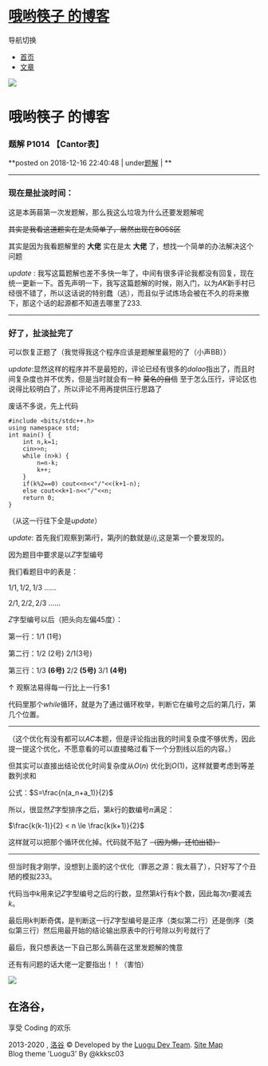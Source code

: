 #  [哦哟筷子 的博客](.)

导航切换

  * [首页](.)
  * [文章](.)

![](https://cdn.luogu.com.cn/upload/usericon/121369.png)

# 哦哟筷子 的博客

###  题解 P1014 【Cantor表】

**posted on 2018-12-16 22:40:48 | under[题解](.#type=题解) | **

* * *

### 现在是扯淡时间：

这是本蒟蒻第一次发题解，那么我这么垃圾为什么还要发题解呢

~~其实是我看这道题实在是太简单了，居然出现在BOSS区~~

其实是因为我看题解里的 **大佬** 实在是太 **大佬** 了，想找一个简单的办法解决这个问题

$update$ :
我写这篇题解也差不多快一年了，中间有很多评论我都没有回复，现在统一更新一下。首先声明一下，我写这篇题解的时候，刚入门，以为$AK$新手村已经很不错了，所以这话说的特别蠢（逃），而且似乎试炼场会被在不久的将来撤下，那这个话的起源都不知道去哪里了$233$.

* * *

### 好了，扯淡扯完了

可以恢复正题了（我觉得我这个程序应该是题解里最短的了（小声BB））

$update$:显然这样的程序并不是最短的，评论已经有很多的$dalao$指出了，而且时间复杂度也并不优秀，但是当时就会有一种 ~~莫名的自信~~
至于怎么压行，评论区也说得比较明白了，所以评论不用再提供压行思路了

废话不多说，先上代码

    
    
    #include <bits/stdc++.h>
    using namespace std; 
    int main() {
        int n,k=1;
        cin>>n;
        while (n>k) {
            n=n-k;
            k++;
        }
        if(k%2==0) cout<<n<<"/"<<(k+1-n);
        else cout<<k+1-n<<"/"<<n;
        return 0;
    } 

（从这一行往下全是$update$）

$update$: 首先我们观察到第$i$行，第$j$列的数就是$i/j$,这是第一个要发现的。

因为题目中要求是以$Z$字型编号

我们看题目中的表是：

$1/1,1/2,1/3$ ……

$2/1,2/2,2/3$ ……

$Z$字型编号以后（把头向左偏45度）：

第一行：$1/1$ ($1$号)

第二行：$1/2$ ($2$号) $2/1$($3$号)

第三行：$1/3$ **($6$号)** $2/2$ **($5$号)** $3/1$ **($4$号)**

$\uparrow$ 观察法易得每一行比上一行多1

代码里那个$while$循环，就是为了通过循环枚举，判断它在编号之后的第几行，第几个位置。

* * *

（这个优化有没有都可以$AC$本题，但是评论指出我的时间复杂度不够优秀，因此提一提这个优化，不愿意看的可以直接略过看下一个分割线以后的内容。）

但其实可以直接出结论优化时间复杂度从$O(n)$ 优化到$O(1)$，这样就要考虑到等差数列求和

公式：$S=\frac{n(a_n+a_1)}{2}$

所以，很显然$Z$字型排序之后，第$k$行的数编号$n$满足：

$\frac{k(k-1)}{2} < n \le \frac{k(k+1)}{2}$

这样就可以把那个循环优化掉。代码就不贴了 ~~（因为懒，还怕出错）~~

* * *

但当时我才刚学，没想到上面的这个优化（罪恶之源：我太蒻了），只好写了个丑陋的模拟233。

代码当中$k$用来记$Z$字型编号之后的行数，显然第$k$行有$k$个数，因此每次$n$要减去$k$。

最后用$k$判断奇偶，是判断这一行$Z$字型编号是正序（类似第二行）还是倒序（类似第三行）然后用最开始的结论输出原表中的行号除以列号就行了

最后，我只想表达一下自己那么蒟蒻在这里发题解的愧意

还有有问题的话大佬一定要指出！！（害怕）

  

![](//cdn.luogu.com.cn/images/logo_white_3.png)

## 在洛谷，  
享受 Coding 的欢乐

2013-2020 , [洛谷](https://www.luogu.com.cn) © Developed by the [Luogu Dev Team](https://github.com/luogu-dev). [Site Map](_sitemap)   
Blog theme 'Luogu3' By @kkksc03

